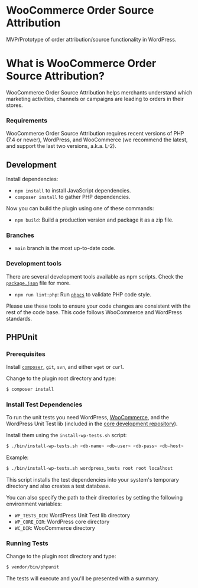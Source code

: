 # WooCommerce Order Source Attribution

MVP/Prototype of order attribution/source functionality in WordPress.

# What is WooCommerce Order Source Attribution?
WooCommerce Order Source Attribution helps merchants understand which marketing activities, channels or campaigns are leading to orders in their stores. 


### Requirements

WooCommerce Order Source Attribution requires recent versions of PHP (7.4 or newer), WordPress, and WooCommerce (we recommend the latest, and support the last two versions, a.k.a. L-2).


## Development

Install dependencies:

-   `npm install` to install JavaScript dependencies.
-   `composer install` to gather PHP dependencies.

Now you can build the plugin using one of these commands:

-   `npm build`: Build a production version and package it as a zip file.

### Branches

-   `main` branch is the most up-to-date code.

### Development tools

There are several development tools available as npm scripts. Check the [`package.json`](https://github.com/woocommerce/woocommerce-order-source-attribution/blob/main/package.json) file for more.

-   `npm run lint:php`: Run [`phpcs`](https://github.com/squizlabs/PHP_CodeSniffer) to validate PHP code style.

Please use these tools to ensure your code changes are consistent with the rest of the code base. This code follows WooCommerce and WordPress standards.



## PHPUnit

### Prerequisites

Install [`composer`](https://getcomposer.org/), `git`, `svn`, and either `wget` or `curl`.

Change to the plugin root directory and type:

```bash
$ composer install
```


### Install Test Dependencies

To run the unit tests you need WordPress, [WooCommerce](https://github.com/woocommerce/woocommerce), and the WordPress Unit Test lib (included in the [core development repository](https://make.wordpress.org/core/handbook/testing/automated-testing/phpunit/)).

Install them using the `install-wp-tests.sh` script:

```bash
$ ./bin/install-wp-tests.sh <db-name> <db-user> <db-pass> <db-host>
```

Example:

```bash
$ ./bin/install-wp-tests.sh wordpress_tests root root localhost
```

This script installs the test dependencies into your system's temporary directory and also creates a test database.

You can also specify the path to their directories by setting the following environment variables:

-   `WP_TESTS_DIR`: WordPress Unit Test lib directory
-   `WP_CORE_DIR`: WordPress core directory
-   `WC_DIR`: WooCommerce directory

### Running Tests

Change to the plugin root directory and type:

```bash
$ vendor/bin/phpunit
```

The tests will execute and you'll be presented with a summary.


